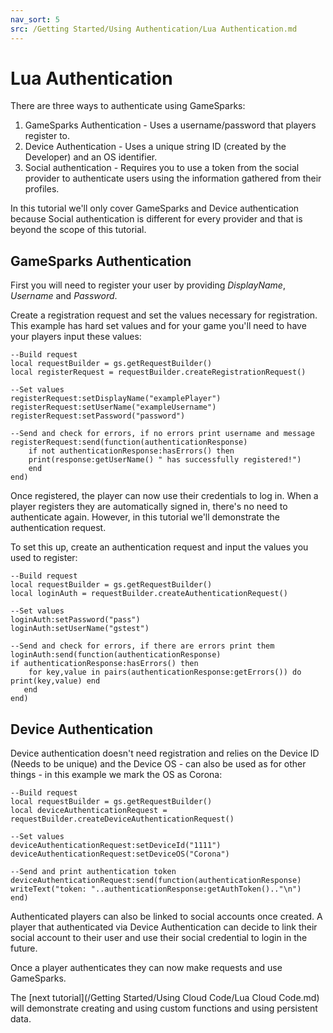 ```yaml
---
nav_sort: 5
src: /Getting Started/Using Authentication/Lua Authentication.md
---
```


# Lua Authentication

There are three ways to authenticate using GameSparks:

1. GameSparks Authentication - Uses a username/password that players register to.
2. Device Authentication - Uses a unique string ID (created by the Developer) and an OS identifier.
3. Social authentication - Requires you to use a token from the social provider to authenticate users using the information gathered from their profiles.

In this tutorial we'll only cover GameSparks and Device authentication because Social authentication is different for every provider and that is beyond the scope of this tutorial.

## GameSparks Authentication

First you will need to register your user by providing *DisplayName*, *Username* and *Password*.

Create a registration request and set the values necessary for registration. This example has hard set values and for your game you'll need to have your players input these values:

```
--Build request
local requestBuilder = gs.getRequestBuilder()
local registerRequest = requestBuilder.createRegistrationRequest()

--Set values
registerRequest:setDisplayName("examplePlayer")
registerRequest:setUserName("exampleUsername")
registerRequest:setPassword("password")

--Send and check for errors, if no errors print username and message
registerRequest:send(function(authenticationResponse)
    if not authenticationResponse:hasErrors() then
    print(response:getUserName() " has successfully registered!")
    end
end)

```

Once registered, the player can now use their credentials to log in. When a player registers they are automatically signed in, there's no need to authenticate again. However, in this tutorial we'll demonstrate the authentication request.

To set this up, create an authentication request and input the values you used to register:

```
--Build request
local requestBuilder = gs.getRequestBuilder()
local loginAuth = requestBuilder.createAuthenticationRequest()

--Set values    
loginAuth:setPassword("pass")
loginAuth:setUserName("gstest")

--Send and check for errors, if there are errors print them
loginAuth:send(function(authenticationResponse)
if authenticationResponse:hasErrors() then
   	for key,value in pairs(authenticationResponse:getErrors()) do print(key,value) end
   end
end)

```

## Device Authentication

Device authentication doesn't need registration and relies on the Device ID (Needs to be unique) and the Device OS - can also be used as for other things - in this example we mark the OS as Corona:

```
--Build request
local requestBuilder = gs.getRequestBuilder()
local deviceAuthenticationRequest = requestBuilder.createDeviceAuthenticationRequest()

--Set values
deviceAuthenticationRequest:setDeviceId("1111")
deviceAuthenticationRequest:setDeviceOS("Corona")

--Send and print authentication token
deviceAuthenticationRequest:send(function(authenticationResponse)
writeText("token: "..authenticationResponse:getAuthToken().."\n")
end)
```

Authenticated players can also be linked to social accounts once created. A player that authenticated via Device Authentication can decide to link their social account to their user and use their social credential to login in the future.

Once a player authenticates they can now make requests and use GameSparks.

The [next tutorial](/Getting Started/Using Cloud Code/Lua Cloud Code.md) will demonstrate creating and using custom functions and using persistent data.
